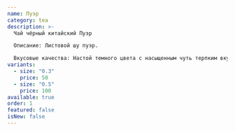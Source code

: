 ```yaml
---
name: Пуэр
category: tea
description: >-
  Чай чёрный китайский Пуэр 

  Описание: Листовой шу пуэр.  

  Вкусовые качества: Настой темного цвета с насыщенным чуть терпким вкусом с оттенками древесной коры, ароматом луговых трав и длительным послевкусием.
variants:
  - size: "0.3"
    price: 50
  - size: "0.5"
    price: 100
available: true
order: 1
featured: false
isNew: false
---
```

